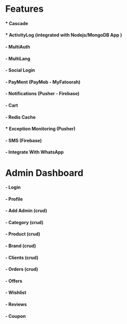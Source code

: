 #  Features
#### * Cascade
#### * ActivityLog (integrated with Nodejs/MongoDB App )
#### - MultiAuth
#### - MultiLang
#### - Social Login
#### - PayMent (PayMob - MyFatoorah)
#### - Notifications (Pusher - Firebase)
#### - Cart
#### - Redis Cache
#### * Exception Monitoring (Pusher)
#### - SMS (Firebase)
#### - Integrate With WhatsApp


# Admin Dashboard
#### - Login
#### - Profile
#### - Add Admin (crud)
#### - Category (crud)
#### - Product (crud)
#### - Brand (crud)
#### - Clients (crud)
#### - Orders (crud)
#### - Offers 
#### - Wishlist
#### - Reviews
#### - Coupon